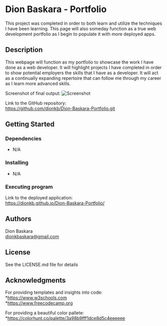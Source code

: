 # Dion Baskara - Portfolio

This project was completed in order to both learn and utilize the techniques I have been learning. This page will also someday function as a true web
development portfolio as I begin to populate it with more deployed apps.

## Description

This webpage will function as my portfolio to showcase the work I have done as a web developer. It will highlight projects I have completed in order
to show potential employers the skills that I have as a developer. It will act as a continually expanding repertoire that can follow me through my
career as I learn more advanced skills.

Screenshot of final output: ![Screenshot](https://github.com/dionkb/Dion-Baskara-Portfolio/blob/ff28a7ab3f97aa89ede6137c4378ba9692cacd17/assets/images/Screenshot.jpg)

Link to the GitHub repository:  
https://github.com/dionkb/Dion-Baskara-Portfolio.git

## Getting Started

### Dependencies

* N/A

### Installing

* N/A

### Executing program

Link to the deployed application:    
https://dionkb.github.io/Dion-Baskara-Portfolio/

## Authors

Dion Baskara  
dionkbaskara@gmail.com

## License

See the LICENSE.md file for details

## Acknowledgments

For providing templates and insights into code:    
*https://www.w3schools.com  
*https://www.freecodecamp.org  

For providing a beautiful color pallete:  
*https://colorhunt.co/palette/3a98b9fff1dce8d5c4eeeeee
